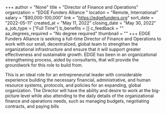 +++
author = "None"
title = "Director of Finance and Operations"
organization = "EDGE Funders Alliance "
location = "Remote, International"
salary = "$90,000-100,000"
link = "https://edgefunders.org"
sort_date = "2022-05-11"
created_at = "May 11, 2022"
closing_date = "May 30, 2022"
a_job_type = ["Full Time"]
b_benefits = []
c_feedback = ""
aa_degrees_required = "No degree required"
thumbnail = ""
+++
EDGE Funders Alliance is seeking a full-time Director of Finance and Operations to work with our small, decentralized, global team to strengthen the organizational infrastructure and ensure that it will support greater effectiveness and sustainable growth. EDGE has been in an organizational strengthening process, aided by consultants, that will provide the groundwork for this role to build from.

This is an ideal role for an entrepreneurial leader with considerable experience building the necessary financial, administrative, and human resource systems, protocols, and policies for an expanding, global organization. The Director will have the ability and desire to work at the big-picture level while also attending to the daily details of the organizational finance and operations needs, such as managing budgets, negotiating contracts, and paying bills